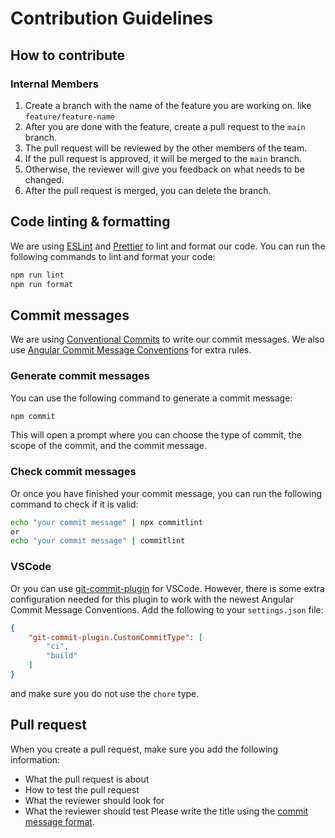 # Contribution Guidelines

## How to contribute

### Internal Members

1. Create a branch with the name of the feature you are working on. like `feature/feature-name`
2. After you are done with the feature, create a pull request to the `main` branch.
3. The pull request will be reviewed by the other members of the team.
4. If the pull request is approved, it will be merged to the `main` branch.
5. Otherwise, the reviewer will give you feedback on what needs to be changed.
6. After the pull request is merged, you can delete the branch.

## Code linting & formatting

We are using [ESLint](https://eslint.org/) and [Prettier](https://prettier.io/) to lint and format our code. You can run the following commands to lint and format your code:

```bash
npm run lint
npm run format
```

## Commit messages

We are using [Conventional Commits](https://www.conventionalcommits.org/en/v1.0.0/) to write our commit messages.
We also use [Angular Commit Message Conventions](https://github.com/angular/angular/blob/main/CONTRIBUTING.md#-commit-message-format) for extra rules.

### Generate commit messages

You can use the following command to generate a commit message:

```bash
npm commit
```

This will open a prompt where you can choose the type of commit, the scope of the commit, and the commit message.

### Check commit messages

Or once you have finished your commit message, you can run the following command to check if it is valid:

```bash
echo "your commit message" | npx commitlint
or 
echo "your commit message" | commitlint
```

### VSCode

Or you can use [git-commit-plugin](https://marketplace.visualstudio.com/items?itemName=redjue.git-commit-plugin) for VSCode.
However, there is some extra configuration needed for this plugin to work with the newest Angular Commit Message Conventions.
Add the following to your `settings.json` file:

```json
{
    "git-commit-plugin.CustomCommitType": [
        "ci",
        "build"
    ]
}
```

and make sure you do not use the `chore` type.

## Pull request

When you create a pull request, make sure you add the following information:

- What the pull request is about
- How to test the pull request
- What the reviewer should look for
- What the reviewer should test
Please write the title using the [commit message format](#commit-messages).
